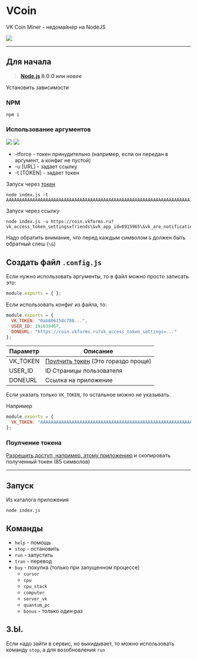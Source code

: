 # VCoin
VK Coin Miner - недомайнер на NodeJS

![](https://pp.userapi.com/c852132/v852132090/f0416/lmQeM-pCAz0.jpg)

***

## Для начала
> **[Node.js](https://nodejs.org/) 8.0.0 или новее**

Установить зависимости
### NPM
```shell
npm i
```

### Использование аргументов

![](https://pp.userapi.com/c847020/v847020485/1d72be/ktfWqwnMjEY.jpg)
![](https://pp.userapi.com/c847020/v847020485/1d72a7/Fxp2lGDPpLI.jpg)

* -tforce - токен принудительно (например, если он передан в аргумент, а конфиг не пустой)
* -u [URL]        - задает ссылку
* -t [TOKEN]      - задает токен

Запуск через [токен](#поулчение-токена)
```shell
node index.js -t AAAAAAAAAAAAAAAAAAAAAAAAAAAAAAAAAAAAAAAAAAAAAAAAAAAAAAAAAAAAAAAAAAAAAA
```

Запуск через ссылку
```shell
node index.js -u https://coin.vkforms.ru?vk_access_token_settings=friends\&vk_app_id=6915965\&vk_are_notifications_enabled=0...
```
Надо обратить внимание, что перед каждым символом `&` должен быть обратный слеш (`\&`)

## Создать файл `.config.js`

Если нужно использовать аргументы, то в файл можно просто записать это:
```js
module.exports = { };
```

Если использовать конфиг из файла, то:
```js
module.exports = {
  VK_TOKEN: "0ab806158c788...",
  USER_ID: 191039467,
  DONEURL: "https://coin.vkforms.ru?vk_access_token_settings=..."
};
```

| Параметр | Описание                                                |
|----------|---------------------------------------------------------|
| VK_TOKEN | [Поулчить токен](#поулчение-токена) (Это гораздо проще) |
| USER_ID  | ID Страницы пользователя                                |
| DONEURL  | Ссылка на приложение                                    |

Если указать только ```VK_TOKEN```, то остальное можно не указывать.

Например
```js
module.exports = {
  VK_TOKEN: "AAAAAAAAAAAAAAAAAAAAAAAAAAAAAAAAAAAAAAAAAAAAAAAAAAAAAAAAAAAAAAAAAAAAAA",
};
```

### Поулчение токена

[Разрешить доступ, например, этому приложению](https://vk.cc/9eSo1E) и скопировать полученный токен (85 символов) 

***

## Запуск

Из каталога приложения
```shell
node index.js
```


## Команды

- `help` - помощь 
- `stop` - остановить 
- `run` - запустить 
- `tran` - перевод 
- `buy` - покупка (только при запущенном процессе) 
  - `cursor`
  - `cpu`
  - `cpu_stack`
  - `computer`
  - `server_vk`
  - `quantum_pc`
  - `bonus` - только один раз


## З.Ы.
Если надо зайти в сервис, но выкидывает, то можно использовать команду `stop`, а для возобновления `run`
